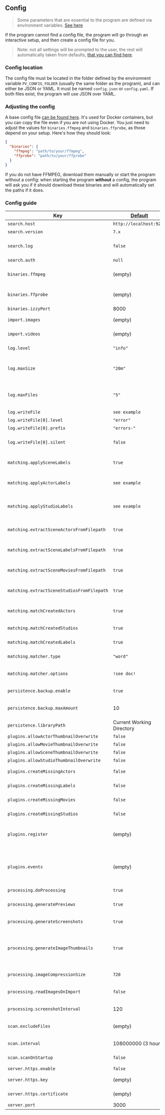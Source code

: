 ## Config

> Some parameters that are essential to the program are defined via environment variables. [See here](https://github.com/porn-vault/porn-vault/blob/dev/doc/env.md) 

If the program cannot find a config file, the program will go through an interactive setup, and then create a config file for you.

> Note: not all settings will be prompted to the user, the rest will automatically taken from defaults, [that you can find here](https://github.com/porn-vault/porn-vault/blob/dev/config.example.json).

### Config location

The config file must be located in the folder defined by the environment variable `PV_CONFIG_FOLDER` (usually the same folder as the program), and can either be JSON or YAML. It must be named `config.json` or `config.yaml`. If both files exist, the program will use JSON over YAML.

### Adjusting the config

A base config file [can be found here](https://github.com/porn-vault/porn-vault/blob/dev/config.example.json). It's used for Docker containers, but you can copy the file even if you are not using Docker.
You just need to adjust the values for `binaries.ffmpeg` and `binaries.ffprobe`, as those depend on your setup. Here's how they should look:

```json
{
  "binaries": {
    "ffmpeg": "path/to/your/ffmpeg",
    "ffprobe": "path/to/your/ffprobe"
  }
}
```

If you do not have FFMPEG, download them manually or start the program without a config: when starting the program **without** a config, the program will ask you if it should download these binaries and will automatically set the paths if it does.

### Config guide

| Key                                        | [Default](https://github.com/porn-vault/porn-vault/blob/dev/src/config/default.ts) | Description                                                                                                                                                                                                                                                                                                                                                                                                                                                                                                            |
| ------------------------------------------ | ---------------------------------------------------------------------------------- | ---------------------------------------------------------------------------------------------------------------------------------------------------------------------------------------------------------------------------------------------------------------------------------------------------------------------------------------------------------------------------------------------------------------------------------------------------------------------------------------------------------------------- |
| `search.host`                              | `http://localhost:9200`                                                            | Elasticsearch host URL                                                                                                                                                                                                                                                                                                                                                                                                                                                                                                 |
| `search.version`                           | `7.x`                                                                              | Elasticsearch version                                                                                                                                                                                                                                                                                                                                                                                                                                                                                                  |
| `search.log`                               | `false`                                                                            | Enable Elasticsearch trace logging (debug). Logs all requests & responses that porn-vault makes to Elasticsearch                                                                                                                                                                                                                                                                                                                                                                                                                                                                              |
| `search.auth`                              | `null`                                                                             | Elastichsearch auth string                                                                                                                                                                                                                                                                                                                                                                                                                                                                                             |
| `binaries.ffmpeg`                          | (empty)                                                                            | Where the ffmpeg binary is located; will be placed in working directory when downloading using the interactive setup                                                                                                                                                                                                                                                                                                                                                                                                   |
| `binaries.ffprobe`                         | (empty)                                                                            | Where the ffprobe binary is located; will be placed in working directory when downloading using the interactive setup                                                                                                                                                                                                                                                                                                                                                                                                  |
| `binaries.izzyPort`                        | 8000                                                                               | Which port Izzy (database) should run on                                                                                                                                                                                                                                                                                                                                                                                                                                                                               |
| `import.images`                            | (empty)                                                                            | Paths of image files that will be imported - subfolders will be searched recursively                                                                                                                                                                                                                                                                                                                                                                                                                                   |
| `import.videos`                            | (empty)                                                                            | Paths of video files that will be imported - subfolders will be searched recursively                                                                                                                                                                                                                                                                                                                                                                                                                                   |
| `log.level`                              | `"info"`                                                                             | Level of messages to log to the console. [See dedicated docs here](https://github.com/porn-vault/porn-vault/blob/dev/doc/logging.md)                                                                                                                                                                                                                                                                                                                                                                                                                                                                                           |
| `log.maxSize`                              | `"20m"`                                                                             | Max. size for a single log file. This can be a number of bytes, or units of kb, mb, and gb. If using the units, add 'k', 'm', or 'g' as the suffix. The units need to directly follow the number                                                                                                                                                                                                                                                                                                                                                                                                                                                                                           |
| `log.maxFiles`                              | `"5"`                                                                             | Max. amount of log files to store, for a single `writeFile` configuration. This can be a number of files or number of days. If using days, add 'd' as the suffix.                                                                                                                                                                                                                                                                                                                                                                                                                                                                                           |
| `log.writeFile`                              | `see example`                                                                             | Array of log file configurations                                                                                                                                                                                                                                                                                                                                                                                                                                                                                           |
| `log.writeFile[0].level`                              | `"error"`                                                                             | Level of messages to write to this file                                                                                                                                                                                                                                                                                                                                                                                                                                                                                           |
| `log.writeFile[0].prefix`                              | `"errors-"`                                                                             | Prefix to apply to the log file                                                                                                                                                                                                                                                                                                                                                                                                                                                                                           |
| `log.writeFile[0].silent`                              | `false`                                                                             | Quick flag to disable this file configuration so you don't have to remove/add the whole configuration                                                                                                                                                                                                                                                                                                                                                                                                                                                                                           |
| `matching.applySceneLabels`                | `true`                                                                             | When a scene plugin is run, if the scene labels should be added to images created by the plugin.  [See dedicated docs here](https://github.com/porn-vault/porn-vault/blob/dev/doc/apply_labels.md#scenes)                                                                                                                                                                                                                                                                                                                                                                                                                        |
| `matching.applyActorLabels`                | `see example`                                                                      | The events where actor labels should be applied to scenes, images & plugin images the actor is starring in. [See dedicated docs here](https://github.com/porn-vault/porn-vault/blob/dev/doc/apply_labels.md#actors) |
| `matching.applyStudioLabels`               | `see example`                                                                      | Same as `matching.applyActorLabels`, but for studios, if their labels should be added to scenes of the studio & images created by plugins.  [See dedicated docs here](https://github.com/porn-vault/porn-vault/blob/dev/doc/apply_labels.md#studios)                                                                                                                                                                                                                                                                          |
| `matching.extractSceneActorsFromFilepath`  | `true`                                                                             | When a scene is imported (created), if existing actors should be matched to the scene's filepath and added to the scene                                                                                                                                                                                                                                                                                                                                                                                                                                    |
| `matching.extractSceneLabelsFromFilepath`  | `true`                                                                             | Same as `matching.extractSceneActorsFromFilepath`, but for labels                                                                                                                                                                                                                                                                                                                                                                                                                                                      |
| `matching.extractSceneMoviesFromFilepath`  | `true`                                                                             | Same as `matching.extractSceneActorsFromFilepath`, but for movies                                                                                                                                                                                                                                                                                                                                                                                                                                                      |
| `matching.extractSceneStudiosFromFilepath` | `true`                                                                             | Same as `matching.extractSceneActorsFromFilepath`, but for studios                                                                                                                                                                                                                                                                                                                                                                                                                                                     |
| `matching.matchCreatedActors` | `true`                                                                             | When an actor is created, if it should automatically be matched and added to existing scenes                                                                                                                                                                                                                                                                                                                                                                                                                                                     |
| `matching.matchCreatedStudios` | `true`                                                                             | Same as `matching.matchCreatedActors`, but for studios                                                                                                                                                                                                                                                                                                                                                                                                                                                     |
| `matching.matchCreatedLabels` | `true`                                                                             | Same as `matching.matchCreatedActors`, but for labels                                                                                                                                                                                                                                                                                                                                                                                                                                                     |
| `matching.matcher.type`                    | `"word"`                                                                           | How strings should be matched when extracting actors, labels... from file paths                                                                                                                                                                                                                                                                                                                                                                                                                                        |
| `matching.matcher.options`                 | `!see doc!`                                                                        | Options for the matcher. Each matcher has different options. [See here for available options](https://github.com/porn-vault/porn-vault/blob/dev/doc/matcher.md)                                                                                                                                                                                                                                                                                                                                                        |
| `persistence.backup.enable`                | `true`                                                                             | Whether to create a backup when starting the server                                                                                                                                                                                                                                                                                                                                                                                                                                                                    |
| `persistence.backup.maxAmount`             | 10                                                                                 | Max amount of backups in backups/ folder. Oldest one will be deleted, if max amount has been reached.                                                                                                                                                                                                                                                                                                                                                                                                                  |
| `persistence.libraryPath`                  | Current Working Directory                                                          | Path where the library (.db files & uploaded files & processed images) will be stored                                                                                                                                                                                                                                                                                                                                                                                                                                  |
| `plugins.allowActorThumbnailOverwrite`     | `false`                                                                            | Allow plugins to overwrite actor images                                                                                                                                                                                                                                                                                                                                                                                                                                                                                |
| `plugins.allowMovieThumbnailOverwrite`     | `false`                                                                            | Allow plugins to overwrite movie images                                                                                                                                                                                                                                                                                                                                                                                                                                                                                |
| `plugins.allowSceneThumbnailOverwrite`     | `false`                                                                            | Allow plugins to overwrite scene thumbnail                                                                                                                                                                                                                                                                                                                                                                                                                                                                             |
| `plugins.allowStudioThumbnailOverwrite`    | `false`                                                                            | Allow plugins to overwrite studio thumbnail                                                                                                                                                                                                                                                                                                                                                                                                                                                                            |
| `plugins.createMissingActors`              | `false`                                                                            | Create actors returned from plugins when not found in library                                                                                                                                                                                                                                                                                                                                                                                                                                                          |
| `plugins.createMissingLabels`              | `false`                                                                            | Create labels returned from plugins when not found in library                                                                                                                                                                                                                                                                                                                                                                                                                                                          |
| `plugins.createMissingMovies`              | `false`                                                                            | Create movies returned from plugins when not found in library                                                                                                                                                                                                                                                                                                                                                                                                                                                          |
| `plugins.createMissingStudios`             | `false`                                                                            | Create studio returned from plugins when not found in library                                                                                                                                                                                                                                                                                                                                                                                                                                                          |
| `plugins.register`                         | (empty)                                                                            | Define plugins and their own configuration. See https://github.com/porn-vault/porn-vault/blob/dev/doc/plugins_intro.md#register-plugin                                                                                                                                                                                                                                                                                                                                                                                 |
| `plugins.events`                           | (empty)                                                                            | Which plugins to run for which events. The names of the plugins are the names defined in `plugins.register`. See https://github.com/porn-vault/porn-vault/blob/dev/doc/plugins_intro.md#register-plugin                                                                                                                                                                                                                                                                                                                |
| `processing.doProcessing`                  | `true`                                                                             | Whether queued scenes should be processed                                                                                                                                                                                                                                                                                                                                                                                                                                                                              |
| `processing.generatePreviews`              | `true`                                                                             | Whether video preview should be generated from imported videos (used in video player seek bar)                                                                                                                                                                                                                                                                                                                                                                                                                         |
| `processing.generateScreenshots`           | `true`                                                                             | Whether thumbnails should be extracted from imported videos                                                                                                                                                                                                                                                                                                                                                                                                                                                            |
| `processing.generateImageThumbnails`       | `true`                                                                             | Whether thumbnails should be generated for every image created. Uses approximately 1 GB per 10k images. Reduces disk usage, and internet bandwidth when looking at images. Original, full size images will still be shown when clicking on an image to view its details.                                                                                                                                                                                                                                               |
| `processing.imageCompressionSize`          | `720`                                                                              | Max. image width to compress thumbnails etc to                                                                                                                                                                                                                                                                                                                                                                                                                                                                         |
| `processing.readImagesOnImport`            | `false`                                                                            | Read image dimensions/hash on import, will greatly increase import time for a big image library (10000+)                                                                                                                                                                                                                                                                                                                                                                                                               |
| `processing.screenshotInterval`            | 120                                                                                | Seconds between thumbnail snapshots in seconds                                                                                                                                                                                                                                                                                                                                                                                                                                                                         |
| `scan.excludeFiles`                        | (empty)                                                                            | Array of regular expressions that, if any of them match a file name, will cause the file to be ignored                                                                                                                                                                                                                                                                                                                                                                                                                 |
| `scan.interval`                            | 108000000 (3 hours)                                                                | Rescan paths all X milliseconds - only works when `scan.scanOnStartup` is enabled                                                                                                                                                                                                                                                                                                                                                                                                                                      |
| `scan.scanOnStartup`                       | `false`                                                                            | Whether video and image paths should be scanned                                                                                                                                                                                                                                                                                                                                                                                                                                                                        |
| `server.https.enable`                      | `false`                                                                            | Enable https instead of http                                                                                                                                                                                                                                                                                                                                                                                                                                                                                           |
| `server.https.key`                         | (empty)                                                                            | Path to the ssl key file used if `server.https.enable` is activated                                                                                                                                                                                                                                                                                                                                                                                                                                                    |
| `server.https.certificate`                 | (empty)                                                                            | Path to the ssl cert file used if `server.https.enable` is activated                                                                                                                                                                                                                                                                                                                                                                                                                                                   |
| `server.port`                              | 3000                                                                               | Port server is running on                                                                                                                                                                                                                                                                                                                                                                                                                                                                                              |
